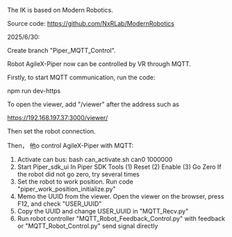 The IK is based on Modern Robotics. 

Source code: https://github.com/NxRLab/ModernRobotics

2025/6/30:

Create branch "Piper_MQTT_Control". 

Robot AgileX-Piper now can be controlled by VR through MQTT.

Firstly, to start MQTT communication, run the code:

npm run dev-https

To open the viewer, add "/viewer" after the address such as

https://192.168.197.37:3000/viewer/

Then set the robot connection.

Then， 他o control AgileX-Piper with MQTT: 
1. Activate can bus: bash can_activate.sh can0 1000000
2. Start Piper_sdk_ui
   In Piper SDK Tools
   (1) Reset
   (2) Enable
   (3) Go Zero
   If the robot did not go zero, try several times
3. Set the robot to work position. Run code "piper_work_position_initialize.py"
4. Memo the UUID from the viewer. Open the viewer on the browser, press F12, and check "USER_UUID"
5. Copy the UUID and change USER_UUID in "MQTT_Recv.py"
6. Run robot controller "MQTT_Robot_Feedback_Control.py" with feedback or "MQTT_Robot_Control.py" send signal directly
